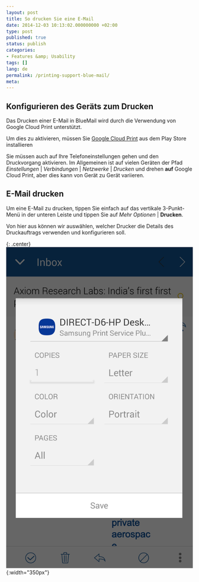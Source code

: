 ```yaml
---
layout: post
title: So drucken Sie eine E-Mail
date: 2014-12-03 10:13:02.000000000 +02:00
type: post
published: true
status: publish
categories:
- Features &amp; Usability
tags: []
lang: de
permalink: /printing-support-blue-mail/
meta:
---
```


## Konfigurieren des Geräts zum Drucken

Das Drucken einer E-Mail in BlueMail wird durch die Verwendung von Google Cloud Print unterstützt.

Um dies zu aktivieren, müssen Sie [Google Cloud Print](https://play.google.com/store/apps/details?id=com.google.android.apps.cloudprint) aus dem Play Store installieren

Sie müssen auch auf Ihre Telefoneinstellungen gehen und den Druckvorgang aktivieren. Im Allgemeinen ist auf vielen Geräten der Pfad *Einstellungen* \| *Verbindungen* \| *Netzwerke* \| *Drucken* und drehen **auf** Google Cloud Print, aber dies kann von Gerät zu Gerät variieren.

## E-Mail drucken

Um eine E-Mail zu drucken, tippen Sie einfach auf das vertikale 3-Punkt-Menü in der unteren Leiste und tippen Sie auf *Mehr Optionen* \| **Drucken**.

Von hier aus können wir auswählen, welcher Drucker die Details des Druckauftrags verwenden und konfigurieren soll.

{: .center}
![BlueMail Print](/assets/BlueMail-Print-placeholder.png){:width="350px"}

